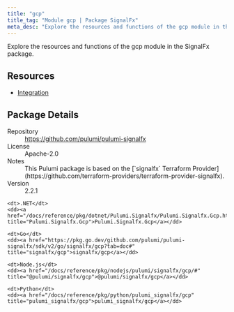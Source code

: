 ```yaml
---
title: "gcp"
title_tag: "Module gcp | Package SignalFx"
meta_desc: "Explore the resources and functions of the gcp module in the SignalFx package."
---
```


<!-- WARNING: this file was generated by Pulumi Docs Generator. -->
<!-- Do not edit by hand unless you're certain you know what you are doing! -->

Explore the resources and functions of the gcp module in the SignalFx package.

<h2 id="resources">Resources</h2>
<ul class="api">
    <li><a href="integration" title="Integration"><span class="symbol resource"></span>Integration</a></li>
</ul>

<h2 id="package-details">Package Details</h2>
<dl class="package-details">
	<dt>Repository</dt>
	<dd><a href="https://github.com/pulumi/pulumi-signalfx">https://github.com/pulumi/pulumi-signalfx</a></dd>
	<dt>License</dt>
	<dd>Apache-2.0</dd>
	<dt>Notes</dt>
	<dd>This Pulumi package is based on the [`signalfx` Terraform Provider](https://github.com/terraform-providers/terraform-provider-signalfx).</dd>
	<dt>Version</dt>
	<dd>2.2.1</dd>
</dl>



<dl class="tabular">

    <dt>.NET</dt>
    <dd><a href="/docs/reference/pkg/dotnet/Pulumi.Signalfx/Pulumi.Signalfx.Gcp.html" title="Pulumi.Signalfx.Gcp">Pulumi.Signalfx.Gcp</a></dd>

    <dt>Go</dt>
    <dd><a href="https://pkg.go.dev/github.com/pulumi/pulumi-signalfx/sdk/v2/go/signalfx/gcp?tab=doc#" title="signalfx/gcp">signalfx/gcp</a></dd>

    <dt>Node.js</dt>
    <dd><a href="/docs/reference/pkg/nodejs/pulumi/signalfx/gcp/#" title="@pulumi/signalfx/gcp">@pulumi/signalfx/gcp</a></dd>

    <dt>Python</dt>
    <dd><a href="/docs/reference/pkg/python/pulumi_signalfx/gcp" title="pulumi_signalfx/gcp">pulumi_signalfx/gcp</a></dd>

</dl>

